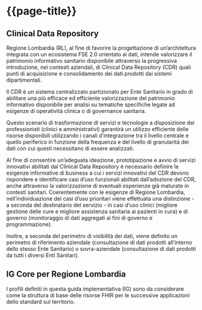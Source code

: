 # {{page-title}}

## Clinical Data Repository
Regione Lombardia (RL), al fine di favorire la progettazione di un’architettura integrata con un ecosistema FSE 2.0 orientato ai dati, intende valorizzare il patrimonio informativo sanitario disponibile attraverso la progressiva introduzione, nei contesti aziendali, di Clinical Data Repository (CDR) quali punti di acquisizione e consolidamento dei dati prodotti dai sistemi dipartimentali. 

Il CDR è un sistema centralizzato partizionato per Ente Sanitario in grado di abilitare una più efficace ed efficiente valorizzazione del patrimonio informativo disponibile per analisi su tematiche specifiche legate ad esigenze di operatività clinica o di governance sanitaria.

Questo scenario di trasformazione di servizi e tecnologie a disposizione dei professionisti (clinici e amministrativi) garantirà un utilizzo efficiente delle risorse disponibili utilizzando i canali d’integrazione tra il livello centrale e quello periferico in funzione della frequenza e del livello di granularità dei dati con cui questi necessitano di essere analizzati.

Al fine di consentire un’adeguata ideazione, prototipazione e avvio di servizi innovativi abilitati dal Clinical Data Repository è necessario definire le esigenze informative di business a cui i servizi innovativi del CDR devono rispondere e identificare casi d’uso funzionali abilitati dall’adozione del CDR, anche attraverso la valorizzazione di eventuali esperienze già maturate in contesti sanitari. Coerentemente con le esigenze di Regione Lombardia, nell’individuazione dei casi d’uso prioritari viene effettuata una distinzione - a seconda del destinatario del servizio - in casi d’uso clinici (migliore gestione delle cure e migliore assistenza sanitaria ai pazienti in cura) e di governo (monitoraggio di dati aggregati ai fini di governo e programmazione). 

Inoltre, a seconda del perimetro di visibilità dei dati, viene definito un perimetro di riferimento aziendale (consultazione di dati prodotti all’interno dello stesso Ente Sanitario) o sovra-aziendale (consultazione di dati prodotti da tutti i diversi Enti Sanitari).

## IG Core per Regione Lombardia
I profili definiti in questa guida implementativa (IG) sono da considerare come la struttura di base delle risorse FHIR per le successive applicazioni dello standard sul territorio.